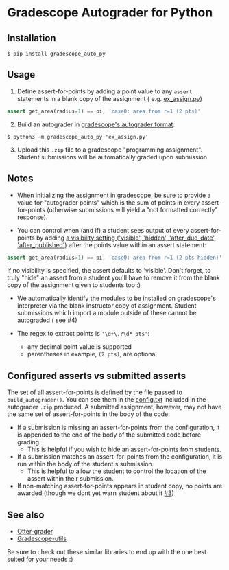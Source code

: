 # Gradescope Autograder for Python

## Installation

    $ pip install gradescope_auto_py

## Usage

1. Define assert-for-points by adding a point value to any `assert` statements in a blank copy of the assignment (
   e.g. [ex_assign.py](test/ex/ex_assign_pretty.py))

```python
assert get_area(radius=1) == pi, 'case0: area from r=1 (2 pts)'
```

2. Build an autograder in [gradescope's autograder format](https://gradescope-autograders.readthedocs.io/en/latest/specs/):

```
$ python3 -m gradescope_auto_py 'ex_assign.py'
```

3. Upload this `.zip` file to a gradescope "programming assignment".  Student submissions will be automatically graded upon submission.

## Notes

- When initializing the assignment in gradescope, be sure to provide a value
  for "autograder points" which is the sum of points in every
  assert-for-points (otherwise submissions will yield a "not formatted
  correctly" response).

- You can control when (and if) a student sees output of every
  assert-for-points by
  adding [a visibility setting ('visible', 'hidden', 'after_due_date', 'after_published')](https://gradescope-autograders.readthedocs.io/en/latest/specs/#controlling-test-case-visibility)
  after the points value within an assert statement:

```python
assert get_area(radius=1) == pi, 'case0: area from r=1 (2 pts hidden)'
```

If no visibility is specified, the assert defaults to 'visible'. Don't forget,
to truly "hide" an assert from a student you'll have to remove it from the
blank copy of the assignment given to students too :)

- We automatically identify the modules to be installed on gradescope's
  interpreter via the blank instructor copy of assignment. Student submissions
  which import a module outside of these cannot be autograded (
  see [#4](https://github.com/matthigger/gradescope_auto_py/issues/4))


- The regex to extract points is `'\d+\.?\d* pts'`:
    - any decimal point value is supported
    - parentheses in example, `(2 pts)`, are optional

## Configured asserts vs submitted asserts

The set of all assert-for-points is defined by the file passed
to `build_autograder()`. You can see them in
the [config.txt](test/ex/ex_config.json) included in the autograder `.zip`
produced. A submitted assignment, however, may not have the same set of
assert-for-points in the body of the code:

- If a submission is missing an assert-for-points from the configuration, it is
  appended to the end of the body of the submitted code before grading.
    - This is helpful if you wish to hide an assert-for-points from students.
- If a submission matches an assert-for-points from the configuration, it is
  run within the body of the student's submission.
    - This is helpful to allow the student to control the location of the
      assert within their submission.
- If non-matching assert-for-points appears in student copy, no points are
  awarded (though we dont yet warn student about
  it [#3](https://github.com/matthigger/gradescope_auto_py/issues/3))

## See also

- [Otter-grader](https://otter-grader.readthedocs.io/en/latest/)
- [Gradescope-utils](https://github.com/gradescope/gradescope-utils)

Be sure to check out these similar libraries to end up with the one best suited
for your needs :)